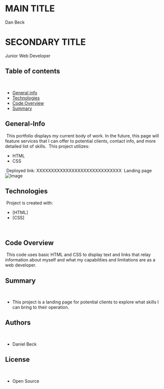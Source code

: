 # MAIN TITLE

Dan Beck 

# SECONDARY TITLE

Junior Web Developer
​
## Table of contents
​
- [General info](#General-Info)
- [Technologies](#Technologies)
- [Code Overview](#Code-Overview)
- [Summary](#Summary)
​
## General-Info
​
This portfolio displays my current body of work. In the future, this page will feature services that I can offer to potential clients, contact info, and more detailed list of skills. 
​
This project utilizes:
- HTML
- CSS

​
Deployed link: XXXXXXXXXXXXXXXXXXXXXXXXXXXXX
​
Landing page 
​
![Image]()
​
## Technologies
​
Project is created with:
​
- [HTML]
- [CSS]

​
## Code Overview
​
This code uses basic HTML and CSS to display text and links that relay information about myself and what my capabilities and limitations are as a web developer. 
​
## Summary
​
- This project is a landing page for potential clients to explore what skills I can bring to their operation. 
​
​
## Authors
​
- Daniel Beck
​
## License
​
- Open Source
​
​
​
​
​
​